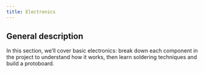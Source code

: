 ```yaml
---
title: Electronics
---
```


## General description 
In this section, we’ll cover basic electronics: break down each component in the project to understand how it works, then learn soldering techniques and build a protoboard.
